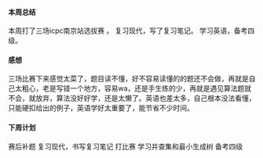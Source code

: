 #### 本周总结
 本周打了三场icpc南京站选拔赛 。
  复习现代，写了复习笔记。
  学习英语，备考四级。
#### 感想
  三场比赛下来感觉太菜了，题目读不懂，好不容易读懂的的题还不会做，再就是自己太粗心，老是写错一个地方，容易wa，还是手生练的少，再就是遇见算法题就不会，就放弃，算法没好好学，还是太懒了。英语也差太多，自己根本没法看懂，只能硬扣给出的例子，英语学好太重要了，能节省不少时间。
#### 下周计划
  赛后补题
  复习现代，书写复习笔记
  打比赛
  学习并查集和最小生成树
备考四级
